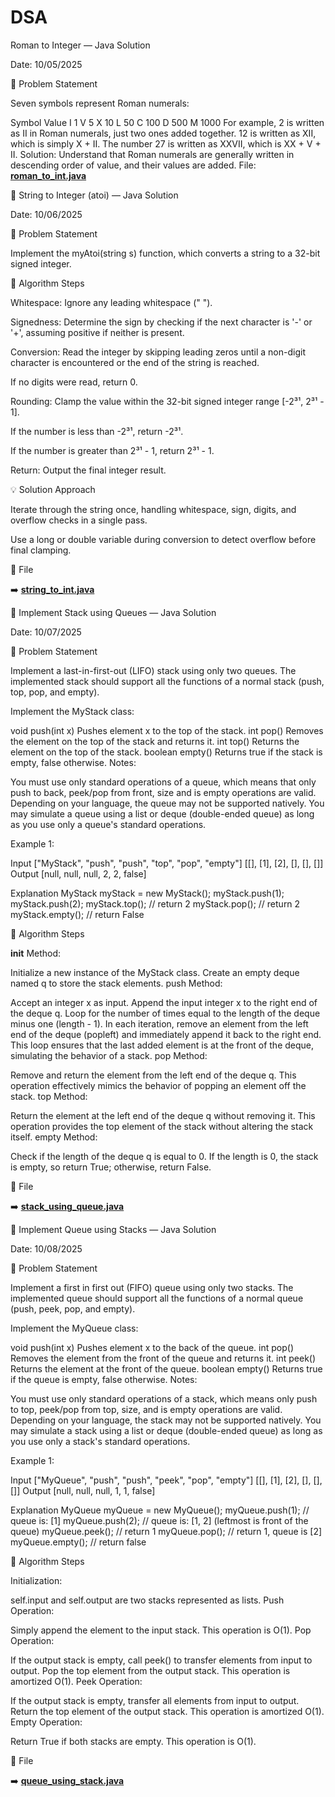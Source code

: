 # DSA

Roman to Integer — Java Solution

Date: 10/05/2025

📘 Problem Statement

Seven symbols represent Roman numerals:

Symbol       Value
I             1
V             5
X             10
L             50
C             100
D             500
M             1000
For example, 2 is written as II in Roman numerals, just two ones added together. 12 is written as XII, which is simply X + II. The number 27 is written as XXVII, which is XX + V + II.
Solution: Understand that Roman numerals are generally written in descending order of value, and their values are added.
File: [**roman_to_int.java**](./roman_to_int.java)




🔢 String to Integer (atoi) — Java Solution

Date: 10/06/2025

📘 Problem Statement

Implement the myAtoi(string s) function, which converts a string to a 32-bit signed integer.

🧠 Algorithm Steps

Whitespace: Ignore any leading whitespace (" ").

Signedness: Determine the sign by checking if the next character is '-' or '+', assuming positive if neither is present.

Conversion: Read the integer by skipping leading zeros until a non-digit character is encountered or the end of the string is reached.

If no digits were read, return 0.

Rounding: Clamp the value within the 32-bit signed integer range [-2³¹, 2³¹ - 1].

If the number is less than -2³¹, return -2³¹.

If the number is greater than 2³¹ - 1, return 2³¹ - 1.

Return: Output the final integer result.

💡 Solution Approach

Iterate through the string once, handling whitespace, sign, digits, and overflow checks in a single pass.

Use a long or double variable during conversion to detect overflow before final clamping.

📂 File

➡️ [**string_to_int.java**](./string_to_int.java)  





🔢 Implement Stack using Queues — Java Solution

Date: 10/07/2025

📘 Problem Statement

Implement a last-in-first-out (LIFO) stack using only two queues. The implemented stack should support all the functions of a normal stack (push, top, pop, and empty).

Implement the MyStack class:

void push(int x) Pushes element x to the top of the stack.
int pop() Removes the element on the top of the stack and returns it.
int top() Returns the element on the top of the stack.
boolean empty() Returns true if the stack is empty, false otherwise.
Notes:

You must use only standard operations of a queue, which means that only push to back, peek/pop from front, size and is empty operations are valid.
Depending on your language, the queue may not be supported natively. You may simulate a queue using a list or deque (double-ended queue) as long as you use only a queue's standard operations.
 

Example 1:

Input
["MyStack", "push", "push", "top", "pop", "empty"]
[[], [1], [2], [], [], []]
Output
[null, null, null, 2, 2, false]

Explanation
MyStack myStack = new MyStack();
myStack.push(1);
myStack.push(2);
myStack.top(); // return 2
myStack.pop(); // return 2
myStack.empty(); // return False

🧠 Algorithm Steps

__init__ Method:

Initialize a new instance of the MyStack class.
Create an empty deque named q to store the stack elements.
push Method:

Accept an integer x as input.
Append the input integer x to the right end of the deque q.
Loop for the number of times equal to the length of the deque minus one (length - 1).
In each iteration, remove an element from the left end of the deque (popleft) and immediately append it back to the right end.
This loop ensures that the last added element is at the front of the deque, simulating the behavior of a stack.
pop Method:

Remove and return the element from the left end of the deque q.
This operation effectively mimics the behavior of popping an element off the stack.
top Method:

Return the element at the left end of the deque q without removing it.
This operation provides the top element of the stack without altering the stack itself.
empty Method:

Check if the length of the deque q is equal to 0.
If the length is 0, the stack is empty, so return True; otherwise, return False.

📂 File

➡️ [**stack_using_queue.java**](./stack_using_queue.java)  







🔢 Implement Queue using Stacks — Java Solution

Date: 10/08/2025

📘 Problem Statement

Implement a first in first out (FIFO) queue using only two stacks. The implemented queue should support all the functions of a normal queue (push, peek, pop, and empty).

Implement the MyQueue class:

void push(int x) Pushes element x to the back of the queue.
int pop() Removes the element from the front of the queue and returns it.
int peek() Returns the element at the front of the queue.
boolean empty() Returns true if the queue is empty, false otherwise.
Notes:

You must use only standard operations of a stack, which means only push to top, peek/pop from top, size, and is empty operations are valid.
Depending on your language, the stack may not be supported natively. You may simulate a stack using a list or deque (double-ended queue) as long as you use only a stack's standard operations.
 

Example 1:

Input
["MyQueue", "push", "push", "peek", "pop", "empty"]
[[], [1], [2], [], [], []]
Output
[null, null, null, 1, 1, false]

Explanation
MyQueue myQueue = new MyQueue();
myQueue.push(1); // queue is: [1]
myQueue.push(2); // queue is: [1, 2] (leftmost is front of the queue)
myQueue.peek(); // return 1
myQueue.pop(); // return 1, queue is [2]
myQueue.empty(); // return false

🧠 Algorithm Steps

Initialization:

self.input and self.output are two stacks represented as lists.
Push Operation:

Simply append the element to the input stack. This operation is O(1).
Pop Operation:

If the output stack is empty, call peek() to transfer elements from input to output.
Pop the top element from the output stack. This operation is amortized O(1).
Peek Operation:

If the output stack is empty, transfer all elements from input to output.
Return the top element of the output stack. This operation is amortized O(1).
Empty Operation:

Return True if both stacks are empty. This operation is O(1).


📂 File

➡️ [**queue_using_stack.java**](./queue_using_stack.java)  


